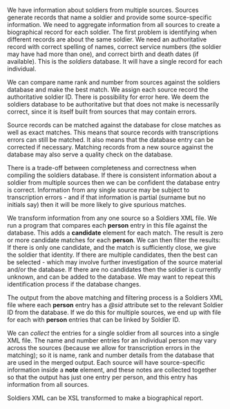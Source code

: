 We have information about soldiers from multiple sources. Sources generate records that name a soldier and provide some source-specific information. We need to aggregate information from all sources to create a biographical record for each soldier. The first problem is identifying when different records are about the same soldier. We need an authoritative record with correct spelling of names, correct service numbers (the soldier may have had more than one), and correct birth and death dates (if available). This is the *soldiers* database. It will have a single record for each individual.

We can compare name rank and number from sources against the soldiers database and make the best match. We assign each source record the authoritative soldier ID. There is possibility for error here. We deem the soldiers database to be authoritative but that does not make is necessarily correct, since it is itself built from sources that may contain errors.

Source records can be matched against the database for close matches as well as exact matches. This means that source records with transcriptions errors can still be matched. It also means that the database entry can be corrected if necessary. Matching records from a new source against the database may also serve a quality check on the database.

There is a trade-off between completeness and correctness when compiling the soldiers database. If there is consistent information about a soldier from multiple sources then we can be confident the database entry is correct. Information from any single source may be subject to transcription errors - and if that information is partial (surname but no initials say) then it will be more likely to give spurious matches.

We transform information from any one source so a Soldiers XML file. We run a program that compares each **person** entry in this file against the database. This adds a **candidate** element for each match. The result is zero or more candidate matches for each **person**. We can then filter the results: If there is only one candidate, and the match is sufficiently close, we give the soldier that identity. If there are multiple candidates, then the best can be selected - which may involve further investigation of the source material and/or the database. If there are no candidates then the soldier is currently unknown, and can be added to the database. We may want to repeat this identification process if the database changes.

The output from the above matching and filtering process is a Soldiers XML file where each **person** entry has a *@sid* attribute set to the relevant Soldier ID from the database. If we do this for multiple sources, we end up with file for each with **person** entries that can be linked by Soldier ID.

We can *collect* the entries for a single soldier from all sources into a single XML file. The name and number entries for an individual person may vary across the sources (because we allow for transcription errors in the matching); so it is name, rank and number details from the database that are used in the merged output. Each source will have source-specific information inside a **note** element, and these notes are collected together so that the output has just one entry per person, and this entry has information from all sources.

Soldiers XML can be XSL transformed to make a biographical report.